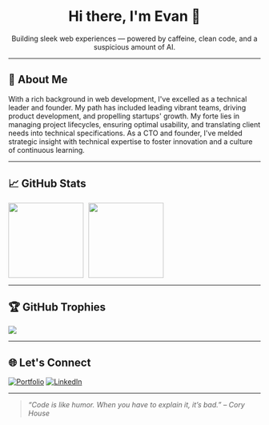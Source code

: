 <h1 align="center">Hi there, I'm Evan 👋</h1>
<p align="center">Building sleek web experiences — powered by caffeine, clean code, and a suspicious amount of AI.</p>

---

## 🧠 About Me

With a rich background in web development, I've excelled as a technical leader and founder. My path has included leading vibrant teams, driving product development, and propelling startups' growth. My forte lies in managing project lifecycles, ensuring optimal usability, and translating client needs into technical specifications. As a CTO and founder, I've melded strategic insight with technical expertise to foster innovation and a culture of continuous learning.

---

## 📈 GitHub Stats

<div style="display: flex; flex-wrap: wrap; gap: 10px; align-items: center;">
  <picture>
    <source media="(prefers-color-scheme: dark)" srcset="https://github-readme-stats.vercel.app/api?username=skoulix&theme=dark&hide_border=false&include_all_commits=true&count_private=true" />
    <img src="https://github-readme-stats.vercel.app/api?username=skoulix&theme=default&hide_border=false&include_all_commits=true&count_private=true" height="150" />
  </picture>
  <picture>
    <source media="(prefers-color-scheme: dark)" srcset="https://nirzak-streak-stats.vercel.app/?user=skoulix&theme=dark&hide_border=false" />
    <img src="https://nirzak-streak-stats.vercel.app/?user=skoulix&theme=default&hide_border=false" height="150" />
  </picture>
</div>

---

## 🏆 GitHub Trophies

![](https://github-profile-trophy.vercel.app/?username=skoulix&theme=radical&no-frame=false&no-bg=true&margin-w=4)

---

## 🌐 Let's Connect

[![Portfolio](https://img.shields.io/badge/Portfolio-%23000000.svg?style=for-the-badge&logo=firefox&logoColor=white)](https://seapixel.com)
[![LinkedIn](https://img.shields.io/badge/LinkedIn-%230077B5.svg?style=for-the-badge&logo=linkedin&logoColor=white)](https://linkedin.com/in/evan-skoulikaritis)

---

> _“Code is like humor. When you have to explain it, it’s bad.” – Cory House_
